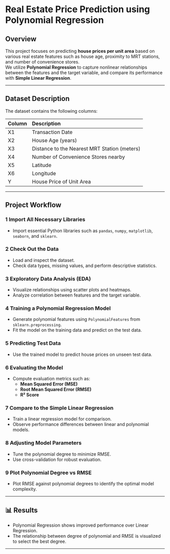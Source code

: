 # Real Estate Price Prediction using Polynomial Regression

## Overview
This project focuses on predicting **house prices per unit area** based on various real estate features such as house age, proximity to MRT stations, and number of convenience stores.  
We utilize **Polynomial Regression** to capture nonlinear relationships between the features and the target variable, and compare its performance with **Simple Linear Regression**.

---

##  Dataset Description
The dataset contains the following columns:

| Column | Description |
|:--------|:-------------|
| X1 | Transaction Date |
| X2 | House Age (years) |
| X3 | Distance to the Nearest MRT Station (meters) |
| X4 | Number of Convenience Stores nearby |
| X5 | Latitude |
| X6 | Longitude |
| Y | House Price of Unit Area |

---

##  Project Workflow

### 1️ Import All Necessary Libraries
- Import essential Python libraries such as `pandas`, `numpy`, `matplotlib`, `seaborn`, and `sklearn`.

### 2️ Check Out the Data
- Load and inspect the dataset.
- Check data types, missing values, and perform descriptive statistics.

### 3️ Exploratory Data Analysis (EDA)
- Visualize relationships using scatter plots and heatmaps.
- Analyze correlation between features and the target variable.

### 4️ Training a Polynomial Regression Model
- Generate polynomial features using `PolynomialFeatures` from `sklearn.preprocessing`.
- Fit the model on the training data and predict on the test data.

### 5️ Predicting Test Data
- Use the trained model to predict house prices on unseen test data.

### 6️ Evaluating the Model
- Compute evaluation metrics such as:
  - **Mean Squared Error (MSE)**
  - **Root Mean Squared Error (RMSE)**
  - **R² Score**

### 7️ Compare to the Simple Linear Regression
- Train a linear regression model for comparison.
- Observe performance differences between linear and polynomial models.

### 8️ Adjusting Model Parameters
- Tune the polynomial degree to minimize RMSE.
- Use cross-validation for robust evaluation.

### 9️ Plot Polynomial Degree vs RMSE
- Plot RMSE against polynomial degrees to identify the optimal model complexity.

---

## 📊 Results
- Polynomial Regression shows improved performance over Linear Regression.
- The relationship between degree of polynomial and RMSE is visualized to select the best degree.

---

